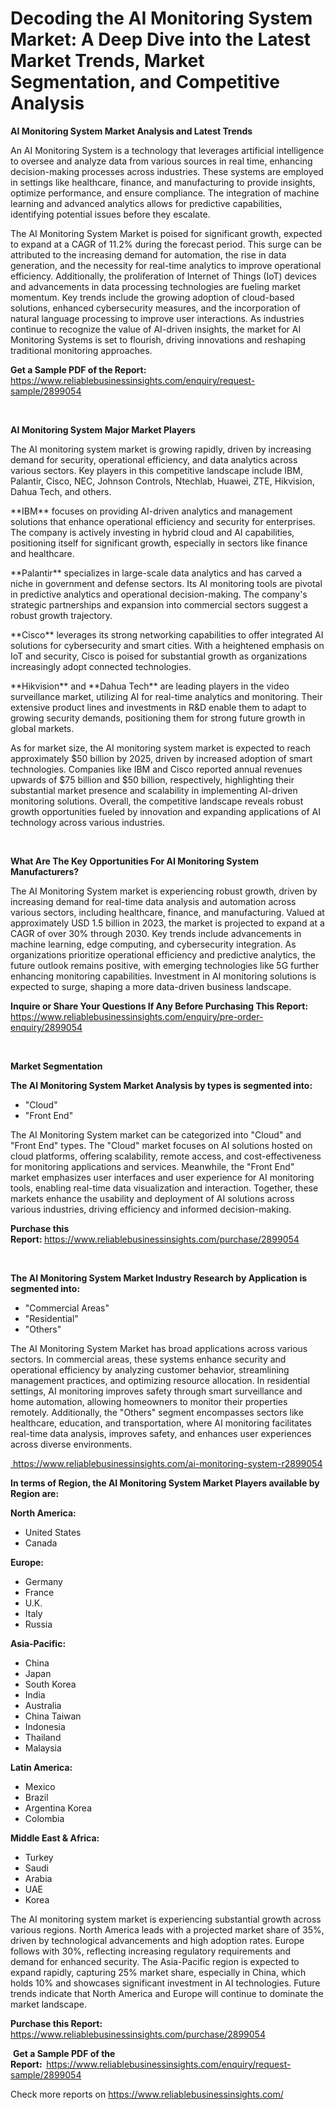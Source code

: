 <p><h1>Decoding the AI Monitoring System Market: A Deep Dive into the Latest Market Trends, Market Segmentation, and Competitive Analysis</h1></p><p><strong>AI Monitoring System Market Analysis and Latest Trends</strong></p>
<p><p>An AI Monitoring System is a technology that leverages artificial intelligence to oversee and analyze data from various sources in real time, enhancing decision-making processes across industries. These systems are employed in settings like healthcare, finance, and manufacturing to provide insights, optimize performance, and ensure compliance. The integration of machine learning and advanced analytics allows for predictive capabilities, identifying potential issues before they escalate.</p><p>The AI Monitoring System Market is poised for significant growth, expected to expand at a CAGR of 11.2% during the forecast period. This surge can be attributed to the increasing demand for automation, the rise in data generation, and the necessity for real-time analytics to improve operational efficiency. Additionally, the proliferation of Internet of Things (IoT) devices and advancements in data processing technologies are fueling market momentum. Key trends include the growing adoption of cloud-based solutions, enhanced cybersecurity measures, and the incorporation of natural language processing to improve user interactions. As industries continue to recognize the value of AI-driven insights, the market for AI Monitoring Systems is set to flourish, driving innovations and reshaping traditional monitoring approaches.</p></p>
<p><strong>Get a Sample PDF of the Report:&nbsp;</strong> <a href="https://www.reliablebusinessinsights.com/enquiry/request-sample/2899054?utm_campaign=3288&utm_medium=2&utm_source=Github&utm_content=ia&utm_term=15032025&utm_id=ai-monitoring-system">https://www.reliablebusinessinsights.com/enquiry/request-sample/2899054</a></p>
<p>&nbsp;</p>
<p><strong>AI Monitoring System Major Market Players</strong></p>
<p><p>The AI monitoring system market is growing rapidly, driven by increasing demand for security, operational efficiency, and data analytics across various sectors. Key players in this competitive landscape include IBM, Palantir, Cisco, NEC, Johnson Controls, Ntechlab, Huawei, ZTE, Hikvision, Dahua Tech, and others.</p><p>**IBM** focuses on providing AI-driven analytics and management solutions that enhance operational efficiency and security for enterprises. The company is actively investing in hybrid cloud and AI capabilities, positioning itself for significant growth, especially in sectors like finance and healthcare.</p><p>**Palantir** specializes in large-scale data analytics and has carved a niche in government and defense sectors. Its AI monitoring tools are pivotal in predictive analytics and operational decision-making. The company's strategic partnerships and expansion into commercial sectors suggest a robust growth trajectory.</p><p>**Cisco** leverages its strong networking capabilities to offer integrated AI solutions for cybersecurity and smart cities. With a heightened emphasis on IoT and security, Cisco is poised for substantial growth as organizations increasingly adopt connected technologies.</p><p>**Hikvision** and **Dahua Tech** are leading players in the video surveillance market, utilizing AI for real-time analytics and monitoring. Their extensive product lines and investments in R&D enable them to adapt to growing security demands, positioning them for strong future growth in global markets.</p><p>As for market size, the AI monitoring system market is expected to reach approximately $50 billion by 2025, driven by increased adoption of smart technologies. Companies like IBM and Cisco reported annual revenues upwards of $75 billion and $50 billion, respectively, highlighting their substantial market presence and scalability in implementing AI-driven monitoring solutions. Overall, the competitive landscape reveals robust growth opportunities fueled by innovation and expanding applications of AI technology across various industries.</p></p>
<p>&nbsp;</p>
<p><strong>What Are The Key Opportunities For AI Monitoring System Manufacturers?</strong></p>
<p><p>The AI Monitoring System market is experiencing robust growth, driven by increasing demand for real-time data analysis and automation across various sectors, including healthcare, finance, and manufacturing. Valued at approximately USD 1.5 billion in 2023, the market is projected to expand at a CAGR of over 30% through 2030. Key trends include advancements in machine learning, edge computing, and cybersecurity integration. As organizations prioritize operational efficiency and predictive analytics, the future outlook remains positive, with emerging technologies like 5G further enhancing monitoring capabilities. Investment in AI monitoring solutions is expected to surge, shaping a more data-driven business landscape.</p></p>
<p><strong>Inquire or Share Your Questions If Any Before Purchasing This Report:</strong> <a href="https://www.reliablebusinessinsights.com/enquiry/pre-order-enquiry/2899054?utm_campaign=3288&utm_medium=2&utm_source=Github&utm_content=ia&utm_term=15032025&utm_id=ai-monitoring-system">https://www.reliablebusinessinsights.com/enquiry/pre-order-enquiry/2899054</a></p>
<p>&nbsp;</p>
<p><strong>Market Segmentation</strong></p>
<p><strong>The AI Monitoring System Market Analysis by types is segmented into:</strong></p>
<p><ul><li>"Cloud"</li><li>"Front End"</li></ul></p>
<p><p>The AI Monitoring System market can be categorized into "Cloud" and "Front End" types. The "Cloud" market focuses on AI solutions hosted on cloud platforms, offering scalability, remote access, and cost-effectiveness for monitoring applications and services. Meanwhile, the "Front End" market emphasizes user interfaces and user experience for AI monitoring tools, enabling real-time data visualization and interaction. Together, these markets enhance the usability and deployment of AI solutions across various industries, driving efficiency and informed decision-making.</p></p>
<p><strong>Purchase this Report:&nbsp;</strong><a href="https://www.reliablebusinessinsights.com/purchase/2899054?utm_campaign=3288&utm_medium=2&utm_source=Github&utm_content=ia&utm_term=15032025&utm_id=ai-monitoring-system">https://www.reliablebusinessinsights.com/purchase/2899054</a></p>
<p>&nbsp;</p>
<p><strong>The AI Monitoring System Market Industry Research by Application is segmented into:</strong></p>
<p><ul><li>"Commercial Areas"</li><li>"Residential"</li><li>"Others"</li></ul></p>
<p><p>The AI Monitoring System Market has broad applications across various sectors. In commercial areas, these systems enhance security and operational efficiency by analyzing customer behavior, streamlining management practices, and optimizing resource allocation. In residential settings, AI monitoring improves safety through smart surveillance and home automation, allowing homeowners to monitor their properties remotely. Additionally, the "Others" segment encompasses sectors like healthcare, education, and transportation, where AI monitoring facilitates real-time data analysis, improves safety, and enhances user experiences across diverse environments.</p></p>
<p><a href="https://www.reliablebusinessinsights.com/ai-monitoring-system-r2899054?utm_campaign=3288&utm_medium=2&utm_source=Github&utm_content=ia&utm_term=15032025&utm_id=ai-monitoring-system">&nbsp;https://www.reliablebusinessinsights.com/ai-monitoring-system-r2899054</a></p>
<p><strong>In terms of Region, the AI Monitoring System Market Players available by Region are:</strong></p>
<p>
    <p> <strong> North America: </strong>
        <ul>
            <li>United States</li>
            <li>Canada</li>
        </ul>
        </p> 
    <p> <strong> Europe: </strong>
        <ul>
            <li>Germany</li>
            <li>France</li>
            <li>U.K.</li>
            <li>Italy</li>
            <li>Russia</li>
        </ul>
        </p> 
    <p> <strong> Asia-Pacific: </strong>
        <ul>
            <li>China</li>
            <li>Japan</li>
            <li>South Korea</li>
            <li>India</li>
            <li>Australia</li>
            <li>China Taiwan</li>
            <li>Indonesia</li>
            <li>Thailand</li>
            <li>Malaysia</li>
        </ul>
        </p> 
    <p> <strong> Latin America: </strong>
        <ul>
            <li>Mexico</li>
            <li>Brazil</li>
            <li>Argentina Korea</li>
            <li>Colombia</li>
        </ul>
        </p> 
    <p> <strong> Middle East & Africa: </strong>
        <ul>
            <li>Turkey</li>
            <li>Saudi</li>
            <li>Arabia</li>
            <li>UAE</li>
            <li>Korea</li>
        </ul>
    </p>
    </p>
<p><p>The AI monitoring system market is experiencing substantial growth across various regions. North America leads with a projected market share of 35%, driven by technological advancements and high adoption rates. Europe follows with 30%, reflecting increasing regulatory requirements and demand for enhanced security. The Asia-Pacific region is expected to expand rapidly, capturing 25% market share, especially in China, which holds 10% and showcases significant investment in AI technologies. Future trends indicate that North America and Europe will continue to dominate the market landscape.</p></p>
<p><strong>Purchase this Report: </strong><a href="https://www.reliablebusinessinsights.com/purchase/2899054?utm_campaign=3288&utm_medium=2&utm_source=Github&utm_content=ia&utm_term=15032025&utm_id=ai-monitoring-system">https://www.reliablebusinessinsights.com/purchase/2899054</a></p>
<p>&nbsp;<strong>Get a Sample PDF of the Report:&nbsp;&nbsp;</strong><a href="https://www.reliablebusinessinsights.com/enquiry/request-sample/2899054?utm_campaign=3288&utm_medium=2&utm_source=Github&utm_content=ia&utm_term=15032025&utm_id=ai-monitoring-system">https://www.reliablebusinessinsights.com/enquiry/request-sample/2899054</a></p>
<p><strong></strong></p>
<p>Check more reports on <a href="https://www.reliablebusinessinsights.com/?utm_campaign=3288&utm_medium=2&utm_source=Github&utm_content=ia&utm_term=15032025&utm_id=ai-monitoring-system">https://www.reliablebusinessinsights.com/</a></p>